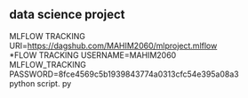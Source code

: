 ## data science project
MLFLOW TRACKING URI=https://dagshub.com/MAHIM2060/mlproject.mlflow \
*FLOW TRACKING USERNAME=MAHIM2060 \
MLFLOW_TRACKING PASSWORD=8fce4569c5b1939843774a0313cfc54e395a08a3 \
python script. py